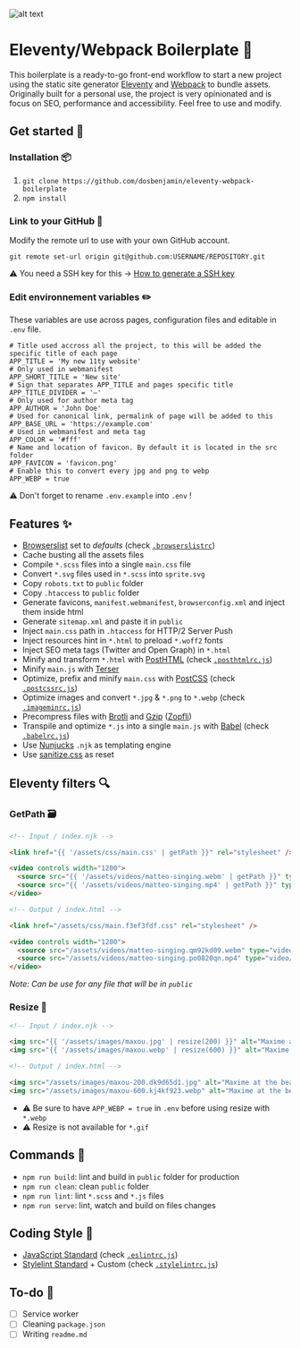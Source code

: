 ![alt text](https://i.ibb.co/f1NkDKP/11ty-webpack.png "Eleventy/Webpack Boilerplate Image")

# Eleventy/Webpack Boilerplate 🙈

This boilerplate is a ready-to-go front-end workflow to start a new project using the static site generator [Eleventy](https://www.11ty.dev) and [Webpack](https://webpack.js.org) to bundle assets.
Originally built for a personal use, the project is very opinionated and is focus on SEO, performance and accessibility. Feel free to use and modify.

## Get started 🎉

### Installation 📦
1. `git clone https://github.com/dosbenjamin/eleventy-webpack-boilerplate`
2. `npm install`

### Link to your GitHub 🔧
Modify the remote url to use with your own GitHub account.

`git remote set-url origin git@github.com:USERNAME/REPOSITORY.git`

⚠️ You need a SSH key for this → [How to generate a SSH key](https://docs.github.com/en/enterprise-server@2.20/github/authenticating-to-github/generating-a-new-ssh-key-and-adding-it-to-the-ssh-agent)


### Edit environnement variables ✏️
These variables are use across pages, configuration files and editable in `.env` file.
```.env
# Title used accross all the project, to this will be added the specific title of each page
APP_TITLE = 'My new 11ty website'
# Only used in webmanifest
APP_SHORT_TITLE = 'New site'
# Sign that separates APP_TITLE and pages specific title
APP_TITLE_DIVIDER = '—'
# Only used for author meta tag
APP_AUTHOR = 'John Doe'
# Used for canonical link, permalink of page will be added to this
APP_BASE_URL = 'https://example.com'
# Used in webmanifest and meta tag
APP_COLOR = '#fff'
# Name and location of favicon. By default it is located in the src folder
APP_FAVICON = 'favicon.png'
# Enable this to convert every jpg and png to webp
APP_WEBP = true
```
⚠️ Don't forget to rename `.env.example` into `.env` !

## Features ✨
- [Browserslist](https://github.com/browserslist/browserslist) set to *defaults* (check [`.browserslistrc`](https://github.com/dosbenjamin/eleventy-webpack-boilerplate/blob/main/.browserslistrc))
- Cache busting all the assets files
- Compile `*.scss` files into a single `main.css` file
- Convert `*.svg` files used in `*.scss` into `sprite.svg`
- Copy `robots.txt` to `public` folder
- Copy `.htaccess` to `public` folder
- Generate favicons, `manifest.webmanifest`, `browserconfig.xml` and inject them inside html
- Generate `sitemap.xml` and paste it in `public`
- Inject `main.css` path in `.htaccess` for HTTP/2 Server Push
- Inject resources hint in `*.html` to preload `*.woff2` fonts
- Inject SEO meta tags (Twitter and Open Graph) in `*.html`
- Minify and transform `*.html` with [PostHTML](https://posthtml.org/) (check [`.posthtmlrc.js`](https://github.com/dosbenjamin/eleventy-webpack-boilerplate/blob/main/.posthtmlrc.js))
- Minify `main.js` with [Terser](https://github.com/terser/terser)
- Optimize, prefix and minify `main.css` with [PostCSS](https://postcss.org) (check [`.postcssrc.js`](https://github.com/dosbenjamin/eleventy-webpack-boilerplate/blob/main/.postcssrc.js))
- Optimize images and convert `*.jpg` & `*.png` to `*.webp` (check [`.imageminrc.js`](https://github.com/dosbenjamin/eleventy-webpack-boilerplate/blob/main/.imageminrc.js))
- Precompress files with [Brotli](https://github.com/google/brotli) and [Gzip](https://www.gzip.org) ([Zopfli](https://github.com/google/zopfli))
- Transpile and optimize `*.js` into a single `main.js` with [Babel](https://babeljs.io) (check [`.babelrc.js`](https://github.com/dosbenjamin/eleventy-webpack-boilerplate/blob/main/.babelrc.js))
- Use [Nunjucks](https://mozilla.github.io/nunjucks/) `.njk` as templating engine
- Use [sanitize.css](https://csstools.github.io/sanitize.css) as reset

## Eleventy filters 🔍

### GetPath 🗃
```html
<!-- Input / index.njk -->

<link href="{{ '/assets/css/main.css' | getPath }}" rel="stylesheet" />

<video controls width="1200">
  <source src="{{ '/assets/videos/matteo-singing.webm' | getPath }}" type="video/webm">
  <source src="{{ '/assets/videos/matteo-singing.mp4' | getPath }}" type="video/mp4">
</video>
```
```html
<!-- Output / index.html -->

<link href="/assets/css/main.f3ef3fdf.css" rel="stylesheet" />

<video controls width="1200">
  <source src="/assets/videos/matteo-singing.qm92kd09.webm" type="video/webm">
  <source src="/assets/videos/matteo-singing.po0820qn.mp4" type="video/mp4">
</video>
```
*Note: Can be use for any file that will be in `public`*

### Resize 📏
```html
<!-- Input / index.njk -->

<img src="{{ '/assets/images/maxou.jpg' | resize(200) }}" alt="Maxime at the beach">
<img src="{{ '/assets/images/maxou.webp' | resize(600) }}" alt="Maxime at the beach">
```
```html
<!-- Output / index.html -->

<img src="/assets/images/maxou-200.dk9d65d1.jpg" alt="Maxime at the beach">
<img src="/assets/images/maxou-600.kj4kf923.webp" alt="Maxime at the beach">
```
- ⚠️ Be sure to have `APP_WEBP = true` in `.env` before using resize with `*.webp` <br>
- ⚠️ Resize is not available for `*.gif`

## Commands 🚀
- `npm run build`: lint and build in `public` folder for production
- `npm run clean`: clean `public` folder
- `npm run lint`: lint `*.scss` and `*.js` files
- `npm run serve`: lint, watch and build on files changes

## Coding Style 🎨
- [JavaScript Standard](https://standardjs.com) (check [`.eslintrc.js`](https://github.com/dosbenjamin/eleventy-webpack-boilerplate/blob/main/.eslintrc.js))
- [Stylelint Standard](https://github.com/stylelint/stylelint-config-standard) + Custom (check [`.stylelintrc.js`](https://github.com/dosbenjamin/eleventy-webpack-boilerplate/blob/main/.stylelintrc.js))

## To-do 🚧
- [ ] Service worker
- [ ] Cleaning `package.json`
- [ ] Writing `readme.md`
